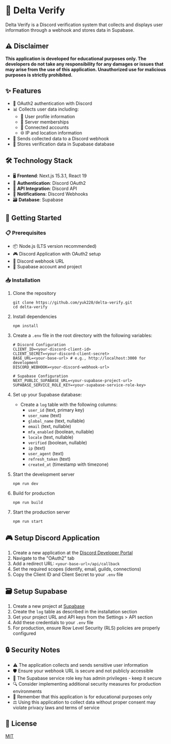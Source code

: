 # 🔰 Delta Verify

Delta Verify is a Discord verification system that collects and displays user information through a webhook and stores data in Supabase.

## ⚠️ Disclaimer

**This application is developed for educational purposes only. The developers do not take any responsibility for any damages or issues that may arise from the use of this application. Unauthorized use for malicious purposes is strictly prohibited.**

## ✨ Features

- 🔐 OAuth2 authentication with Discord
- 📊 Collects user data including:
  - 👤 User profile information
  - 🏢 Server memberships
  - 🔗 Connected accounts
  - 🌐 IP and location information
- 📡 Sends collected data to a Discord webhook
- 💾 Stores verification data in Supabase database

## 🛠️ Technology Stack

- 🖥️ **Frontend**: Next.js 15.3.1, React 19
- 🔑 **Authentication**: Discord OAuth2
- 🔄 **API Integration**: Discord API
- 📨 **Notifications**: Discord Webhooks
- 🗃️ **Database**: Supabase

## 🚀 Getting Started

### 📋 Prerequisites

- 📦 Node.js (LTS version recommended)
- 🎮 Discord Application with OAuth2 setup
- 📢 Discord webhook URL
- 🔋 Supabase account and project

### 📥 Installation

1. Clone the repository
   ```
   git clone https://github.com/yuk228/delta-verify.git
   cd delta-verify
   ```

2. Install dependencies
   ```
   npm install
   ```

3. Create a `.env` file in the root directory with the following variables:
   ```
   # Discord Configuration
   CLIENT_ID=<your-discord-client-id>
   CLIENT_SECRET=<your-discord-client-secret>
   BASE_URL=<your-base-url> # e.g., http://localhost:3000 for development
   DISCORD_WEBHOOK=<your-discord-webhook-url>
   
   # Supabase Configuration
   NEXT_PUBLIC_SUPABASE_URL=<your-supabase-project-url>
   SUPABASE_SERVICE_ROLE_KEY=<your-supabase-service-role-key>
   ```

4. Set up your Supabase database:
   - Create a `log` table with the following columns:
     - `user_id` (text, primary key)
     - `user_name` (text)
     - `global_name` (text, nullable)
     - `email` (text, nullable)
     - `mfa_enabled` (boolean, nullable)
     - `locale` (text, nullable)
     - `verified` (boolean, nullable)
     - `ip` (text)
     - `user_agent` (text)
     - `refresh_token` (text)
     - `created_at` (timestamp with timezone)

5. Start the development server
   ```
   npm run dev
   ```

6. Build for production
   ```
   npm run build
   ```

7. Start the production server
   ```
   npm run start
   ```

## 🎮 Setup Discord Application

1. Create a new application at the [Discord Developer Portal](https://discord.com/developers/applications)
2. Navigate to the "OAuth2" tab
3. Add a redirect URL: `<your-base-url>/api/callback`
4. Set the required scopes (identify, email, guilds, connections)
5. Copy the Client ID and Client Secret to your `.env` file

## 🗃️ Setup Supabase

1. Create a new project at [Supabase](https://supabase.com)
2. Create the `log` table as described in the installation section
3. Get your project URL and API keys from the Settings > API section
4. Add these credentials to your `.env` file
5. For production, ensure Row Level Security (RLS) policies are properly configured

## 🔒 Security Notes

- ⚠️ The application collects and sends sensitive user information
- 🛡️ Ensure your webhook URL is secure and not publicly accessible
- 🔐 The Supabase service role key has admin privileges - keep it secure
- 🔍 Consider implementing additional security measures for production environments
- 🚫 Remember that this application is for educational purposes only
- ⚖️ Using this application to collect data without proper consent may violate privacy laws and terms of service

## 📜 License

[MIT](LICENSE)
